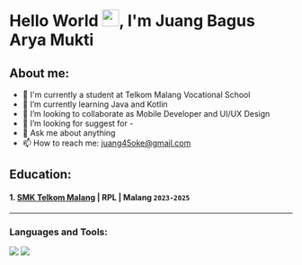 # Hello World <img src="https://raw.githubusercontent.com/MartinHeinz/MartinHeinz/master/wave.gif" width="30px">, I'm Juang Bagus Arya Mukti
## About me:
- 🔭 I'm currently a student at Telkom Malang Vocational School
- 🌱 I’m currently learning Java and Kotlin
- 👯 I’m looking to collaborate as Mobile Developer and UI/UX Design
- 🤔 I’m looking for suggest for -
- 💬 Ask me about anything
- 📫 How to reach me: juang45oke@gmail.com

## Education:

 #### 1. [SMK Telkom Malang](https://www.smktelkom-mlg.sch.id/) | RPL | Malang `2023-2025`
---

### Languages and Tools:

<div align="left">
    <img src="https://skillicons.dev/icons?i=html,css,vscode,github,figma,androidstudio" />
    <img src="https://skillicons.dev/icons?i=javascript,java,mysql,kotlin" /><br>
</div>

<br />
<br />

[webdev]: https://github.com/juangbagusaryamukti/juangbagusaryamukti
